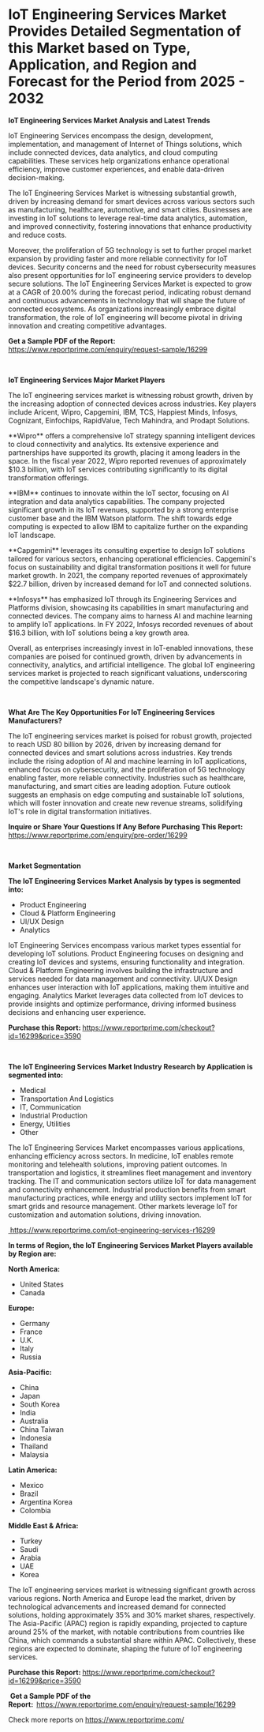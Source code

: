 <p><h1>IoT Engineering Services Market Provides Detailed Segmentation of this Market based on Type, Application, and Region and Forecast for the Period from 2025 - 2032</h1></p><p><strong>IoT Engineering Services Market Analysis and Latest Trends</strong></p>
<p><p>IoT Engineering Services encompass the design, development, implementation, and management of Internet of Things solutions, which include connected devices, data analytics, and cloud computing capabilities. These services help organizations enhance operational efficiency, improve customer experiences, and enable data-driven decision-making. </p><p>The IoT Engineering Services Market is witnessing substantial growth, driven by increasing demand for smart devices across various sectors such as manufacturing, healthcare, automotive, and smart cities. Businesses are investing in IoT solutions to leverage real-time data analytics, automation, and improved connectivity, fostering innovations that enhance productivity and reduce costs. </p><p>Moreover, the proliferation of 5G technology is set to further propel market expansion by providing faster and more reliable connectivity for IoT devices. Security concerns and the need for robust cybersecurity measures also present opportunities for IoT engineering service providers to develop secure solutions. The IoT Engineering Services Market is expected to grow at a CAGR of 20.00% during the forecast period, indicating robust demand and continuous advancements in technology that will shape the future of connected ecosystems. As organizations increasingly embrace digital transformation, the role of IoT engineering will become pivotal in driving innovation and creating competitive advantages.</p></p>
<p><strong>Get a Sample PDF of the Report:&nbsp;</strong> <a href="https://www.reportprime.com/enquiry/request-sample/16299?utm_campaign=2321&utm_medium=2&utm_source=Github&utm_content=ia&utm_term=20032025&utm_id=iot-engineering-services">https://www.reportprime.com/enquiry/request-sample/16299</a></p>
<p>&nbsp;</p>
<p><strong>IoT Engineering Services Major Market Players</strong></p>
<p><p>The IoT engineering services market is witnessing robust growth, driven by the increasing adoption of connected devices across industries. Key players include Aricent, Wipro, Capgemini, IBM, TCS, Happiest Minds, Infosys, Cognizant, Einfochips, RapidValue, Tech Mahindra, and Prodapt Solutions.</p><p>**Wipro** offers a comprehensive IoT strategy spanning intelligent devices to cloud connectivity and analytics. Its extensive experience and partnerships have supported its growth, placing it among leaders in the space. In the fiscal year 2022, Wipro reported revenues of approximately $10.3 billion, with IoT services contributing significantly to its digital transformation offerings.</p><p>**IBM** continues to innovate within the IoT sector, focusing on AI integration and data analytics capabilities. The company projected significant growth in its IoT revenues, supported by a strong enterprise customer base and the IBM Watson platform. The shift towards edge computing is expected to allow IBM to capitalize further on the expanding IoT landscape.</p><p>**Capgemini** leverages its consulting expertise to design IoT solutions tailored for various sectors, enhancing operational efficiencies. Capgemini's focus on sustainability and digital transformation positions it well for future market growth. In 2021, the company reported revenues of approximately $22.7 billion, driven by increased demand for IoT and connected solutions.</p><p>**Infosys** has emphasized IoT through its Engineering Services and Platforms division, showcasing its capabilities in smart manufacturing and connected devices. The company aims to harness AI and machine learning to amplify IoT applications. In FY 2022, Infosys recorded revenues of about $16.3 billion, with IoT solutions being a key growth area.</p><p>Overall, as enterprises increasingly invest in IoT-enabled innovations, these companies are poised for continued growth, driven by advancements in connectivity, analytics, and artificial intelligence. The global IoT engineering services market is projected to reach significant valuations, underscoring the competitive landscape's dynamic nature.</p></p>
<p>&nbsp;</p>
<p><strong>What Are The Key Opportunities For IoT Engineering Services Manufacturers?</strong></p>
<p><p>The IoT engineering services market is poised for robust growth, projected to reach USD 80 billion by 2026, driven by increasing demand for connected devices and smart solutions across industries. Key trends include the rising adoption of AI and machine learning in IoT applications, enhanced focus on cybersecurity, and the proliferation of 5G technology enabling faster, more reliable connectivity. Industries such as healthcare, manufacturing, and smart cities are leading adoption. Future outlook suggests an emphasis on edge computing and sustainable IoT solutions, which will foster innovation and create new revenue streams, solidifying IoT's role in digital transformation initiatives.</p></p>
<p><strong>Inquire or Share Your Questions If Any Before Purchasing This Report:</strong> <a href="https://www.reportprime.com/enquiry/pre-order/16299?utm_campaign=2321&utm_medium=2&utm_source=Github&utm_content=ia&utm_term=20032025&utm_id=iot-engineering-services">https://www.reportprime.com/enquiry/pre-order/16299</a></p>
<p>&nbsp;</p>
<p><strong>Market Segmentation</strong></p>
<p><strong>The IoT Engineering Services Market Analysis by types is segmented into:</strong></p>
<p><ul><li>Product Engineering</li><li>Cloud & Platform Engineering</li><li>UI/UX Design</li><li>Analytics</li></ul></p>
<p><p>IoT Engineering Services encompass various market types essential for developing IoT solutions. Product Engineering focuses on designing and creating IoT devices and systems, ensuring functionality and integration. Cloud & Platform Engineering involves building the infrastructure and services needed for data management and connectivity. UI/UX Design enhances user interaction with IoT applications, making them intuitive and engaging. Analytics Market leverages data collected from IoT devices to provide insights and optimize performance, driving informed business decisions and enhancing user experience.</p></p>
<p><strong>Purchase this Report:&nbsp;</strong><a href="https://www.reportprime.com/checkout?id=16299&price=3590&utm_campaign=2321&utm_medium=2&utm_source=Github&utm_content=ia&utm_term=20032025&utm_id=iot-engineering-services">https://www.reportprime.com/checkout?id=16299&price=3590</a></p>
<p>&nbsp;</p>
<p><strong>The IoT Engineering Services Market Industry Research by Application is segmented into:</strong></p>
<p><ul><li>Medical</li><li>Transportation And Logistics</li><li>IT, Communication</li><li>Industrial Production</li><li>Energy, Utilities</li><li>Other</li></ul></p>
<p><p>The IoT Engineering Services Market encompasses various applications, enhancing efficiency across sectors. In medicine, IoT enables remote monitoring and telehealth solutions, improving patient outcomes. In transportation and logistics, it streamlines fleet management and inventory tracking. The IT and communication sectors utilize IoT for data management and connectivity enhancement. Industrial production benefits from smart manufacturing practices, while energy and utility sectors implement IoT for smart grids and resource management. Other markets leverage IoT for customization and automation solutions, driving innovation.</p></p>
<p><a href="https://www.reportprime.com/iot-engineering-services-r16299?utm_campaign=2321&utm_medium=2&utm_source=Github&utm_content=ia&utm_term=20032025&utm_id=iot-engineering-services">&nbsp;https://www.reportprime.com/iot-engineering-services-r16299</a></p>
<p><strong>In terms of Region, the IoT Engineering Services Market Players available by Region are:</strong></p>
<p>
    <p> <strong> North America: </strong>
        <ul>
            <li>United States</li>
            <li>Canada</li>
        </ul>
        </p> 
    <p> <strong> Europe: </strong>
        <ul>
            <li>Germany</li>
            <li>France</li>
            <li>U.K.</li>
            <li>Italy</li>
            <li>Russia</li>
        </ul>
        </p> 
    <p> <strong> Asia-Pacific: </strong>
        <ul>
            <li>China</li>
            <li>Japan</li>
            <li>South Korea</li>
            <li>India</li>
            <li>Australia</li>
            <li>China Taiwan</li>
            <li>Indonesia</li>
            <li>Thailand</li>
            <li>Malaysia</li>
        </ul>
        </p> 
    <p> <strong> Latin America: </strong>
        <ul>
            <li>Mexico</li>
            <li>Brazil</li>
            <li>Argentina Korea</li>
            <li>Colombia</li>
        </ul>
        </p> 
    <p> <strong> Middle East & Africa: </strong>
        <ul>
            <li>Turkey</li>
            <li>Saudi</li>
            <li>Arabia</li>
            <li>UAE</li>
            <li>Korea</li>
        </ul>
    </p>
    </p>
<p><p>The IoT engineering services market is witnessing significant growth across various regions. North America and Europe lead the market, driven by technological advancements and increased demand for connected solutions, holding approximately 35% and 30% market shares, respectively. The Asia-Pacific (APAC) region is rapidly expanding, projected to capture around 25% of the market, with notable contributions from countries like China, which commands a substantial share within APAC. Collectively, these regions are expected to dominate, shaping the future of IoT engineering services.</p></p>
<p><strong>Purchase this Report: </strong><a href="https://www.reportprime.com/checkout?id=16299&price=3590&utm_campaign=2321&utm_medium=2&utm_source=Github&utm_content=ia&utm_term=20032025&utm_id=iot-engineering-services">https://www.reportprime.com/checkout?id=16299&price=3590</a></p>
<p>&nbsp;<strong>Get a Sample PDF of the Report:&nbsp;&nbsp;</strong><a href="https://www.reportprime.com/enquiry/request-sample/16299?utm_campaign=2321&utm_medium=2&utm_source=Github&utm_content=ia&utm_term=20032025&utm_id=iot-engineering-services">https://www.reportprime.com/enquiry/request-sample/16299</a></p>
<p><strong></strong></p>
<p>Check more reports on <a href="https://www.reportprime.com/?utm_campaign=2321&utm_medium=2&utm_source=Github&utm_content=ia&utm_term=20032025&utm_id=iot-engineering-services">https://www.reportprime.com/</a></p>